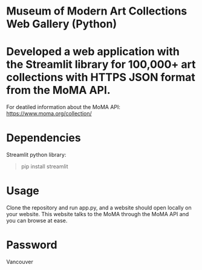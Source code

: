# Museum of Modern Art Collections Web Gallery	(Python)							  	        
          
# Developed a web application with the Streamlit library for 100,000+ art collections with HTTPS JSON format from the MoMA API.

For deatiled information about the MoMA API:
https://www.moma.org/collection/

# Dependencies
Streamlit python library:
>pip install streamlit

# Usage
Clone the repository and run app.py, and a website should open locally on your website.
This website talks to the MoMA through the MoMA API and you can browse at ease.
# Password
Vancouver
